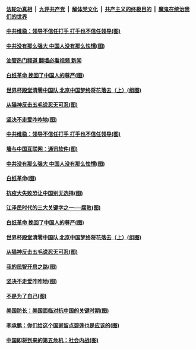 ####  [法轮功真相](../../../../basic/blob/master/README.md?t=12070931) &nbsp;|&nbsp; [九评共产党](../../../../9ping.md/blob/master/README.md?t=12070931) &nbsp;|&nbsp; [解体党文化](../../../../jtdwh.md/blob/master/README.md?t=12070931)  &nbsp;|&nbsp; [共产主义的终极目的](../../../../gczydzjmd.md/blob/master/README.md?t=12070931) &nbsp;|&nbsp; [魔鬼在统治我们的世界](../../../../mgztzwmdsj.md/blob/master/README.md?t=12070931) 

#### [中共维稳：领导不信任打手 打手也不信任领导(图)](../pages/p4/1023504.md?t=12070931) 

#### [中共没有那么强大 中国人没有那么怯懦(图)](../pages/p4/1023425.md?t=12070931) 

#### [油管热门频道 翻墙必看视频 新闻](http://129.146.143.75:81/youtube.html?12070931)

#### [白纸革命 挽回了中国人的尊严(图)](../pages/p4/1023418.md?t=12070931) 

#### [世界杯殿堂清零中国队 北京中国梦终将花落去（上）(组图)](../pages/p4/1022536.md?t=12070931) 

#### [从猫神反击五毛说忍无可忍(图)](../pages/p4/1023354.md?t=12070931) 

#### [坚决不走爱咋咋地(图)](../pages/p4/1023343.md?t=12070931) 

#### [中共维稳：领导不信任打手 打手也不信任领导(图)](../pages/p4/1023504.md?t=12070931) 

#### [墙与中国互联网：通讯软件(图)](../pages/p4/1023498.md?t=12070931) 




#### [中共没有那么强大 中国人没有那么怯懦(图)](../pages/p4/1023425.md?t=12070931) 

#### [白纸革命(图)](../pages/p4/1023423.md?t=12070931) 

#### [抗疫大失败恐让中国别无选择(图)](../pages/p4/1023422.md?t=12070931) 

#### [江泽民时代的三大关键字之一──腐败(图)](../pages/p4/1023421.md?t=12070931) 

#### [白纸革命 挽回了中国人的尊严(图)](../pages/p4/1023418.md?t=12070931) 

#### [世界杯殿堂清零中国队 北京中国梦终将花落去（上）(组图)](../pages/p4/1022536.md?t=12070931) 



#### [从猫神反击五毛说忍无可忍(图)](../pages/p4/1023354.md?t=12070931) 

#### [我的民智开启之路(图)](../pages/p4/1023345.md?t=12070931) 

#### [坚决不走爱咋咋地(图)](../pages/p4/1023343.md?t=12070931) 

#### [不是为了自己(图)](../pages/p4/1023341.md?t=12070931) 

#### [美国防长：美国面临对抗中国的关键时期(图)](../pages/p4/1023340.md?t=12070931) 

#### [李承鹏：你们给这个国家留点碧莲也是应该的(图)](../pages/p4/1023320.md?t=12070931) 

#### [中国即将到来的第五危机：社会内战(图)](../pages/p4/1023275.md?t=12070931) 

<img src='http://gfw-breaker.win/goodnews/indexes/p4.md' width='0px' height='0px'/>
